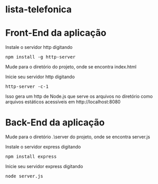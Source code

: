 # lista-telefonica

<h1>Front-End da aplicação</h1>

<p>Instale o servidor http digitando <pre>npm install -g http-server</pre></p>

<p>Mude para o diretório do projeto, onde se encontra index.html</p>

<p>Inicie seu servidor http digitando <pre>http-server -c-1</pre></p>

<p>Isso gera um http de Node.js que serve os arquivos no diretório como arquivos estáticos acessíveis em http://localhost:8080</p>



<h1>Back-End da aplicação</h1>

<p>Mude para o diretório .\server do projeto, onde se encontra server.js</p>

<p>Instale o servidor express digitando <pre>npm install express</pre></p>

<p>Inicie seu servidor express digitando <pre>node server.js</pre></p>
